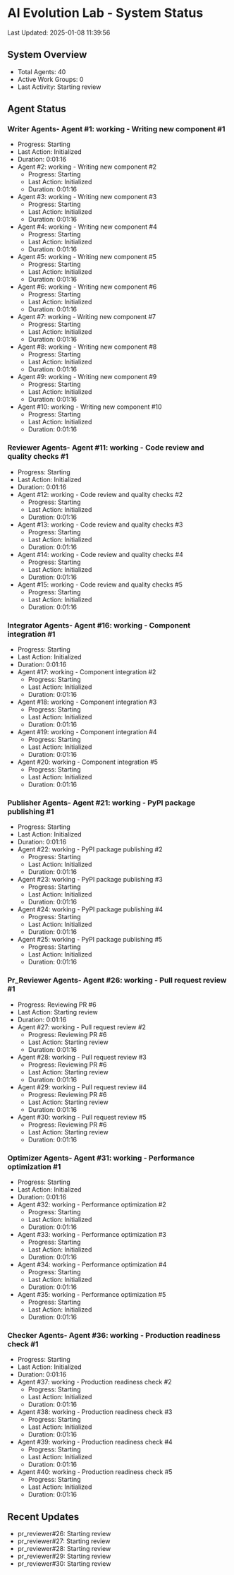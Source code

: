 # AI Evolution Lab - System Status
Last Updated: 2025-01-08 11:39:56

## System Overview
- Total Agents: 40
- Active Work Groups: 0
- Last Activity: Starting review

## Agent Status

### Writer Agents- Agent #1: working - Writing new component #1
  - Progress: Starting
  - Last Action: Initialized
  - Duration: 0:01:16
- Agent #2: working - Writing new component #2
  - Progress: Starting
  - Last Action: Initialized
  - Duration: 0:01:16
- Agent #3: working - Writing new component #3
  - Progress: Starting
  - Last Action: Initialized
  - Duration: 0:01:16
- Agent #4: working - Writing new component #4
  - Progress: Starting
  - Last Action: Initialized
  - Duration: 0:01:16
- Agent #5: working - Writing new component #5
  - Progress: Starting
  - Last Action: Initialized
  - Duration: 0:01:16
- Agent #6: working - Writing new component #6
  - Progress: Starting
  - Last Action: Initialized
  - Duration: 0:01:16
- Agent #7: working - Writing new component #7
  - Progress: Starting
  - Last Action: Initialized
  - Duration: 0:01:16
- Agent #8: working - Writing new component #8
  - Progress: Starting
  - Last Action: Initialized
  - Duration: 0:01:16
- Agent #9: working - Writing new component #9
  - Progress: Starting
  - Last Action: Initialized
  - Duration: 0:01:16
- Agent #10: working - Writing new component #10
  - Progress: Starting
  - Last Action: Initialized
  - Duration: 0:01:16

### Reviewer Agents- Agent #11: working - Code review and quality checks #1
  - Progress: Starting
  - Last Action: Initialized
  - Duration: 0:01:16
- Agent #12: working - Code review and quality checks #2
  - Progress: Starting
  - Last Action: Initialized
  - Duration: 0:01:16
- Agent #13: working - Code review and quality checks #3
  - Progress: Starting
  - Last Action: Initialized
  - Duration: 0:01:16
- Agent #14: working - Code review and quality checks #4
  - Progress: Starting
  - Last Action: Initialized
  - Duration: 0:01:16
- Agent #15: working - Code review and quality checks #5
  - Progress: Starting
  - Last Action: Initialized
  - Duration: 0:01:16

### Integrator Agents- Agent #16: working - Component integration #1
  - Progress: Starting
  - Last Action: Initialized
  - Duration: 0:01:16
- Agent #17: working - Component integration #2
  - Progress: Starting
  - Last Action: Initialized
  - Duration: 0:01:16
- Agent #18: working - Component integration #3
  - Progress: Starting
  - Last Action: Initialized
  - Duration: 0:01:16
- Agent #19: working - Component integration #4
  - Progress: Starting
  - Last Action: Initialized
  - Duration: 0:01:16
- Agent #20: working - Component integration #5
  - Progress: Starting
  - Last Action: Initialized
  - Duration: 0:01:16

### Publisher Agents- Agent #21: working - PyPI package publishing #1
  - Progress: Starting
  - Last Action: Initialized
  - Duration: 0:01:16
- Agent #22: working - PyPI package publishing #2
  - Progress: Starting
  - Last Action: Initialized
  - Duration: 0:01:16
- Agent #23: working - PyPI package publishing #3
  - Progress: Starting
  - Last Action: Initialized
  - Duration: 0:01:16
- Agent #24: working - PyPI package publishing #4
  - Progress: Starting
  - Last Action: Initialized
  - Duration: 0:01:16
- Agent #25: working - PyPI package publishing #5
  - Progress: Starting
  - Last Action: Initialized
  - Duration: 0:01:16

### Pr_Reviewer Agents- Agent #26: working - Pull request review #1
  - Progress: Reviewing PR #6
  - Last Action: Starting review
  - Duration: 0:01:16
- Agent #27: working - Pull request review #2
  - Progress: Reviewing PR #6
  - Last Action: Starting review
  - Duration: 0:01:16
- Agent #28: working - Pull request review #3
  - Progress: Reviewing PR #6
  - Last Action: Starting review
  - Duration: 0:01:16
- Agent #29: working - Pull request review #4
  - Progress: Reviewing PR #6
  - Last Action: Starting review
  - Duration: 0:01:16
- Agent #30: working - Pull request review #5
  - Progress: Reviewing PR #6
  - Last Action: Starting review
  - Duration: 0:01:16

### Optimizer Agents- Agent #31: working - Performance optimization #1
  - Progress: Starting
  - Last Action: Initialized
  - Duration: 0:01:16
- Agent #32: working - Performance optimization #2
  - Progress: Starting
  - Last Action: Initialized
  - Duration: 0:01:16
- Agent #33: working - Performance optimization #3
  - Progress: Starting
  - Last Action: Initialized
  - Duration: 0:01:16
- Agent #34: working - Performance optimization #4
  - Progress: Starting
  - Last Action: Initialized
  - Duration: 0:01:16
- Agent #35: working - Performance optimization #5
  - Progress: Starting
  - Last Action: Initialized
  - Duration: 0:01:16

### Checker Agents- Agent #36: working - Production readiness check #1
  - Progress: Starting
  - Last Action: Initialized
  - Duration: 0:01:16
- Agent #37: working - Production readiness check #2
  - Progress: Starting
  - Last Action: Initialized
  - Duration: 0:01:16
- Agent #38: working - Production readiness check #3
  - Progress: Starting
  - Last Action: Initialized
  - Duration: 0:01:16
- Agent #39: working - Production readiness check #4
  - Progress: Starting
  - Last Action: Initialized
  - Duration: 0:01:16
- Agent #40: working - Production readiness check #5
  - Progress: Starting
  - Last Action: Initialized
  - Duration: 0:01:16


## Recent Updates
- pr_reviewer#26: Starting review
- pr_reviewer#27: Starting review
- pr_reviewer#28: Starting review
- pr_reviewer#29: Starting review
- pr_reviewer#30: Starting review
